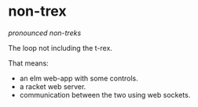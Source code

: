 # non-trex
*pronounced non-treks*

The loop not including the t-rex. 

That means: 
- an elm web-app with some controls.
- a racket web server.
- communication between the two using web sockets.
